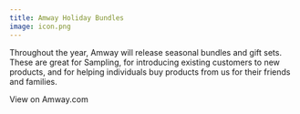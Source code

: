 ```yaml
---
title: Amway Holiday Bundles
image: icon.png
---
```


Throughout the year, Amway will release seasonal bundles and gift sets. These are great for <resource-chip path="resources/samples">Sampling</resource-chip>, for introducing existing customers to new products, and for <resource-chip path="resources/gifts-as-a-service">helping individuals</resource-chip> buy products from us for their friends and families.

<btn-link href="https://www.amway.com/en_US/Shop/Gifts/Seasonal-Gifts/c/351">View on Amway.com</btn-link>